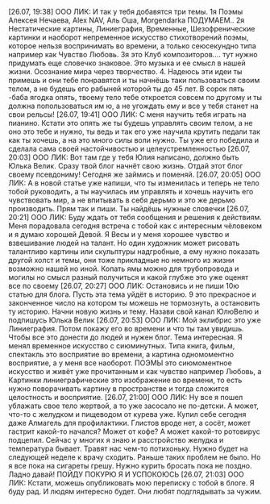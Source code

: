 [26.07, 19:38] ООО ЛИК: И так у тебя добавятся три темы.
 1я Поэмы Алексея Нечаева, Alex NAV, Аль Оша, Morgendarka ПОДУМАЕМ.. 
2я Нестатические картины, Линиеграфия, Временные, Шезофренические картинки и наоборот непременное искусство стихотворений поэмы, которое нельзя воспринимать во времени, а только сеюсекундно типа например как Чувство Любовь.
 3я это Клуб композиторов.... тут нужно придумать еще словечко знаковое. Это музыка и ее смысл в нашей жизни. Осознание мира через творчество.
4. Надеюсь эти идеи ты примешь и они тебе понравятся и ты начнёшь таки пользоваться своим телом, а не будешь его рабыней которой ты до 45 лет. В сорок пять -баба ягодка опять, твоему тело тебе откроется совсем по другому и ты должна попользоваться им ю, а не угождать ему и все у тебя станет на свои рельсы!
[26.07, 19:41] ООО ЛИК: С меня научить тебя играть на пианино. Кстати это опять же ты будешь управлять своим телом, а не оно это тебе и нужно, ты ведь и так его уже научила крутить педали так как ты хочешь, а на это много силы воли нужно. Ты уже его победила и сделала сама своей настойчивостью и целеустремленностью
[26.07, 20:03] ООО ЛИК: Вот там где у тебя Юлия написано, должно быть Юлька Велик. Сразу твой блог начнёт свою жизнь. Отдай этот блог своему псевдониму! Сегодня же займись и поменяй.
[26.07, 20:05] ООО ЛИК: А в новой статье уже напиши, что ты изменилась и теперь не тело тобой руководить, а ты научилась им управлять и хочешь научить его чувствовать мир, а не впитывать в себя дерьмо и это же дерьмо производить. Прям так и пиши. Ты найдёшь нужные словечки
[26.07, 20:21] ООО ЛИК: Буду ждать от тебя сообщения и решения к действиям. Меня порадовала сегодня встреча с тобой как с интересным чёловеком и я думаю хорошей Девой. Я Весы и у меня хорошее чувство и взвешивание людей на талант. Но один художник может рисовать талантливо картины или скульптуры надгробные, а  ему нужно показать другой холст и темы, они тоже прикладные но немного из жизни возможно нашей но иной. Копать ямы можно для трубопровода и могилы но смысл разный получиться и какой глубже это уже оценят все по своему
[26.07, 20:27] ООО ЛИК: Остановись и не пиши 10ю статью для блога. Пусть эта тема уйдёт в историю. 9 это прекрасное и законченное число на котором ты можешь не тормознуть, а остановить ту историю. Начни новую жизнь и тему. Назави свой канал ЮлюВелю и подпишусь Юлька Велик
[26.07, 20:53] ООО ЛИК: Мой эклибрис это уже Линиеграфия. Потом покажу его во времени и что ты там увидишь. Чтобы все это донести до людей и нужен блог. Тема интересная. Я менял временное искусство с сиюминутных. Типа книга, фильм, спектакль это восприятие во времени, а картина одномоментно восприятие, а у меня все наоборот. ПОЭМЫ это сиюмоментное искусство и живёт уже прочитанным и как чувство например Любовь, а Картинки линиеграфические это изображение во времени, то есть нужно поворачивать картину в пространстве и тогда сложится целостность и восприятие.
[26.07, 21:00] ООО ЛИК: Ну все я пошел ублажать свое тело жертвой, а то уже засосало не по-детски. А может, что-то с желудком и пищеводом от курева уже. Купил себе сегодня даже Алмагель для профилактики. Глистов вроде нет, а сосёт, может гастрит какой-то начался? Может от кофе? А может какой-то ротовирус подцепил. Сейчас у многих я знаю и расстройство желудка и температура бывает. Травят нас чем-то потихоньку. Нужно будет на следующей неделе к врачу сходить. Раньше таких проблем не было. Но я все пока на сигареты грешу. Нужно курить бросать пока не поздно. Ладно давай! ПОЙДУ ПОКУРЮ Я И УСПОКОЮСЬ
[26.07, 21:03] ООО ЛИК: Кстати, можешь опубликовать мою переписку с тобой в блоге. Я буду рад. И людям интересно будет. Они любят подглядывать за чужим.

